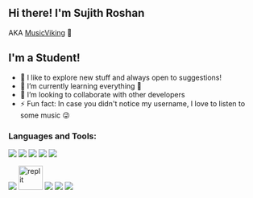 ## Hi there! I'm Sujith Roshan
AKA [MusicViking](https://github.com/MusicViking) 👋

## I'm a Student!

- 🔭 I like to explore new stuff and always open to suggestions!
- 🌱 I’m currently learning everything 🤣
- 👯 I’m looking to collaborate with other developers
- ⚡ Fun fact: In case you didn't notice my username, I love to listen to some music 😜

### Languages and Tools:

![](https://img.icons8.com/color/48/000000/python.png) 
![](https://img.icons8.com/color/48/000000/java.png)
![](https://img.icons8.com/color/48/000000/c-programming.png)
![](https://img.icons8.com/color/48/000000/c-plus-plus-logo.png)
![](https://img.icons8.com/external-others-phat-plus/48/000000/external-connection-browser-and-interface-blue-others-phat-plus-6.png)

![](https://img.icons8.com/color/48/000000/visual-studio-code-2019.png)
<img alt="replit" width="48px" src="https://upload.wikimedia.org/wikipedia/commons/thumb/b/b2/Repl.it_logo.svg/768px-Repl.it_logo.svg.png" />
![](https://img.icons8.com/color/48/000000/google-cloud.png)
![](https://img.icons8.com/office/48/000000/java-eclipse.png)
![](https://img.icons8.com/fluency/48/000000/jupyter.png)
